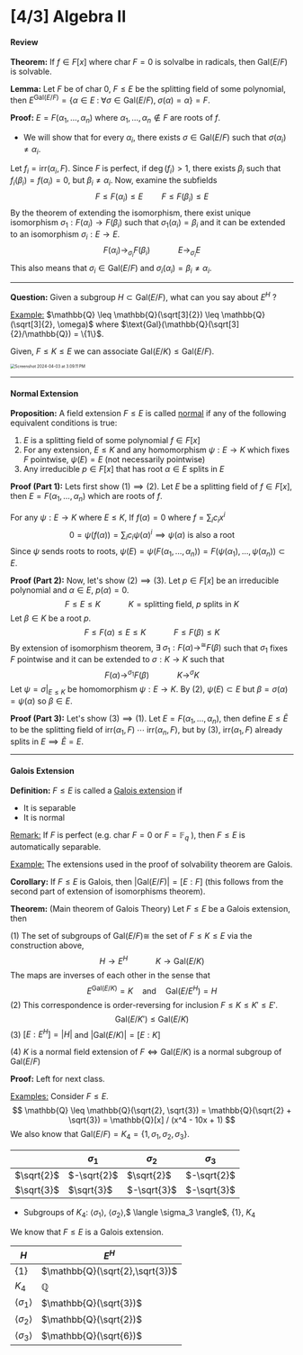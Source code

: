 # [4/3] Algebra II

#### Review

**Theorem:** If $f \in F[x]$ where $\text{char} \;F = 0$ is solvalbe in radicals, then $\text{Gal}(E/F)$ is solvable. 

**Lemma:** Let $F$ be of $\text{char} \;0$, $F \leq E$ be the splitting field of some polynomial, then $E^{\text{Gal}(E/F)  } = \left\{ \alpha \in E \;:\; \forall \sigma \in \text{Gal}(E/F), \;\sigma(\alpha) = \alpha\right\} = F$. 

**Proof:** $E = F(\alpha_1, \dots, \alpha_n)$ where $\alpha_1, \dots, \alpha_n \notin F$ are roots of $f$. 

- We will show that for every $\alpha_i$, there exists $\sigma \in \text{Gal}(E/F)$ such that $\sigma(\alpha_i) \neq \alpha_i$. 

Let $f_i = \text{irr}(\alpha_i, F)$. Since $F$ is perfect, if $\deg (f_i) > 1$, there exists $\beta_i$ such that $f_i(\beta_i) = f(\alpha_i) = 0$, but $\beta_i \neq \alpha_i$. Now, examine the subfields
$$
F \leq F(\alpha_i) \leq E \quad \quad F \leq F(\beta_i) \leq E
$$
By the theorem of extending the isomorphism, there exist unique isomorphism $\sigma_1: F(\alpha_i) \to F(\beta_i)$ such that $\sigma_1(\alpha_i) = \beta_i$ and it can be extended to an isomorphism $\sigma_i: E \to E$. 
$$
F(\alpha_i) \to_{\sigma_i} F(\beta_i) \quad \quad \quad E \to_{\sigma_i} E
$$
This also means that $\sigma_i \in \text{Gal}(E/F)$ and $\sigma_i(\alpha_i) = \beta_i \neq \alpha_i$. 

---

**Question:** Given a subgroup $H \subset \text{Gal}(E/F)$, what can you say about $E^H$ ? 

<u>Example:</u> $\mathbb{Q} \leq \mathbb{Q}(\sqrt[3]{2}) \leq \mathbb{Q}(\sqrt[3]{2}, \omega)$ where $\text{Gal}(\mathbb{Q}(\sqrt[3]{2}/\mathbb{Q}) = \{1\}$. 

Given, $F \leq K \leq E$ we can associate $\text{Gal}(E/K) \leq \text{Gal}(E/F)$.

<img src="/Users/connorli/Library/Application Support/typora-user-images/Screenshot 2024-04-03 at 3.09.11 PM.png" alt="Screenshot 2024-04-03 at 3.09.11 PM" style="zoom:50%;" />

----

#### Normal Extension

**Proposition:** A field extension $F \leq E$ is called <u>normal</u> if any of the following equivalent conditions is true:

1. $E$ is a splitting field of some polynomial $f \in F[x]$ 
2. For any extension, $E \leq K$ and any homomorphism $\psi: E \to K$ which fixes $F$ pointwise, $\psi(E) = E$ (not necessarily pointwise)
3. Any irreducible $p \in F[x]$ that has root $\alpha \in E$ splits in $E$ 

**Proof (Part 1):** Lets first show $(1) \implies (2)$. Let $E$ be a splitting field of $f \in F[x]$, then $E = F(\alpha_1, \dots, \alpha_n)$ which are roots of $f$. 

For any $\psi: E \to K$ where $E \leq K$, If $f(\alpha) = 0$ where $f = \sum_{i} c_i x^i$ 
$$
0 = \psi(f(\alpha)) = \sum_{i} c_i \psi(\alpha)^i  \implies \psi(\alpha) 
\text{ is also a root}
$$
Since $\psi$ sends roots to roots, $\psi(E) = \psi(F(\alpha_1, \dots, \alpha_n)) = F(\psi(\alpha_1), \dots, \psi(\alpha_n)) \subset E$. 

**Proof (Part 2):** Now, let's show $(2) \implies (3)$. Let $p \in F[x]$ be an irreducible polynomial and $\alpha \in E$, $p(\alpha) = 0$. 
$$
F \leq E \leq K \quad \quad \quad K = \text{splitting field, }p \text{ splits in }K
$$
Let $\beta \in K$ be a root $p$. 
$$
F \leq F(\alpha) \leq E \leq K \quad \quad \quad F \leq  F(\beta) \leq K
$$
By extension of isomorphism theorem, $\exists \;\sigma_1 : F(\alpha) \rightarrow^{\cong} F(\beta)$ such that $\sigma_1$ fixes $F$ pointwise and it can be extended to $\sigma: K \to K$ such that
$$
F(\alpha) \rightarrow^{\sigma_1} F(\beta) \quad \quad \quad K \rightarrow^{\sigma} K
$$
Let $\psi = \sigma|_{E \leq K}$ be homomorphism $\psi: E \rightarrow K$. By (2),  $\psi (E) \subset E$ but $\beta = \sigma(\alpha) = \psi(\alpha)$ so $\beta \in E$. 

**Proof (Part 3):** Let's show $(3) \implies (1)$. Let $E = F(\alpha_1, \dots, \alpha_n)$, then define $E \leq \widetilde{E}$ to be the splitting field of $\text{irr}(\alpha_1, F)\; \cdots \; \text{irr}(\alpha_n, F)$, but by $(3)$,  $\text{irr}(\alpha_1,F)$ already splits in $E \implies \widetilde{E} = E$.  

----

#### Galois Extension

**Definition:** $F \leq E$ is called a <u>Galois extension</u> if 

- It is separable 
- It is normal

<u>Remark:</u> If $F$ is perfect (e.g. $\text{char }F = 0$ or $F = \mathbb{F}_q$ ), then $F \leq E$ is automatically separable. 

<u>Example:</u> The extensions used in the proof of solvability theorem are Galois.

**Corollary:** If $F \leq E$ is Galois, then $|\text{Gal}(E/F)| = [E : F]$ (this follows from the second part of extension of isomorphisms theorem). 

**Theorem:** (Main theorem of Galois Theory) Let $F \leq E$ be a Galois extension, then

$(1)$ The set of subgroups of $\text{Gal}(E/F) \cong$ the set of $F \leq K \leq E$ via the construction above, 
$$
H \rightarrow E^H \quad \quad \quad K \rightarrow \text{Gal}(E/K)
$$
The maps are inverses of each other in the sense that
$$
E^{\text{Gal}(E/K)} = K \quad \text{and} \quad \text{Gal}(E/E^H) = H
$$
$(2)$ This correspondence is order-reversing for inclusion $F \leq K \leq K' \leq E'$. 
$$
\text{Gal}(E/K') \leq \text{Gal}(E/K)
$$
$(3)$ $[E : E^H] = |H|$ and $|\text{Gal}(E/K)| = [E:K]$

$(4)$ $K$ is a normal field extension of $F \iff \text{Gal}(E/K)$ is a normal subgroup of $\text{Gal}(E/F)$   

**Proof:** Left for next class.

<u>Examples:</u> Consider $F \leq E$. 
$$
\mathbb{Q} \leq \mathbb{Q}(\sqrt{2}, \sqrt{3}) = \mathbb{Q}(\sqrt{2} + \sqrt{3}) = \mathbb{Q}[x] / (x^4 - 10x + 1)
$$
We also know that $\text{Gal}(E/F) = K_4 = \{1,\sigma_1, \sigma_2, \sigma_3\}$. 

|            | $\sigma_1$  | $\sigma_2$  | $\sigma_3$  |
| ---------- | ----------- | ----------- | ----------- |
| $\sqrt{2}$ | $-\sqrt{2}$ | $\sqrt{2}$  | $-\sqrt{2}$ |
| $\sqrt{3}$ | $\sqrt{3}$  | $-\sqrt{3}$ | $-\sqrt{3}$ |

- Subgroups of $K_4$: $\langle \sigma_1 \rangle$, $\langle \sigma_2 \rangle$,$ \langle \sigma_3 \rangle$, $\{ 1 \}$, $K_4$ 

We know that $F \leq E$ is a Galois extension. 

| $H$                        | $E^H$                           |
| -------------------------- | ------------------------------- |
| $\{1\}$                    | $\mathbb{Q}(\sqrt{2},\sqrt{3})$ |
| $K_4$                      | $\mathbb{Q}$                    |
| $\langle \sigma_1 \rangle$ | $\mathbb{Q}(\sqrt{3})$          |
| $\langle \sigma_2 \rangle$ | $\mathbb{Q}(\sqrt{2})$          |
| $\langle \sigma_3 \rangle$ | $\mathbb{Q}(\sqrt{6})$          |

